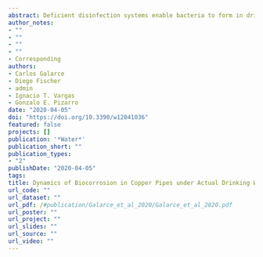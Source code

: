 ```yaml
---
abstract: Deficient disinfection systems enable bacteria to form in drinking water; these can invade plumbing systems even if the pipes are composed of antibacterial materials such as copper. Severe copper corrosion by microorganisms and their subsequent release into the water system are evidenced by the blue water phenomenon. Proper monitoring and control can reduce such undesirable effects on water quality. However, a lack of data from analysis under actual conditions has limited the development of useful predictive tools and preventive strategies. In this work, an experimental aging system was connected to a drinking water network affected by the blue water phenomenon. The microbially influenced corrosion (MIC) was evaluated by studying the dynamics of the formed bacterial community and its relationship with copper corrosion and the release of copper. The results suggest that the conformation and composition of the biofilm attached to the surface influence the measured parameters. The corrosion rate was variable throughout the sampling time, with the highest value recorded after one year of aging. The composition of biofilms also changed with time; however, the genus Pseudomonas was ubiquitous over the sampling time. No relationship between the corrosion rate and the biofilm age was observed, thereby suggesting that MIC is a dynamic phenomenon that requires further study.
author_notes:
- ""
- ""
- ""
- ""
- Corresponding
authors:
- Carlos Galarce
- Diego Fischer
- admin
- Ignacio T. Vargas
- Gonzalo E. Pizarro
date: "2020-04-05"
doi: "https://doi.org/10.3390/w12041036"
featured: false
projects: []
publication: '*Water*'
publication_short: ""
publication_types:
- "2"
publishDate: "2020-04-05"
tags:
title: Dynamics of Biocorrosion in Copper Pipes under Actual Drinking Water Conditions
url_code: ""
url_dataset: ""
url_pdf: /#publication/Galarce_et_al_2020/Galarce_et_al_2020.pdf
url_poster: ""
url_project: ""
url_slides: ""
url_source: ""
url_video: ""
---
```


